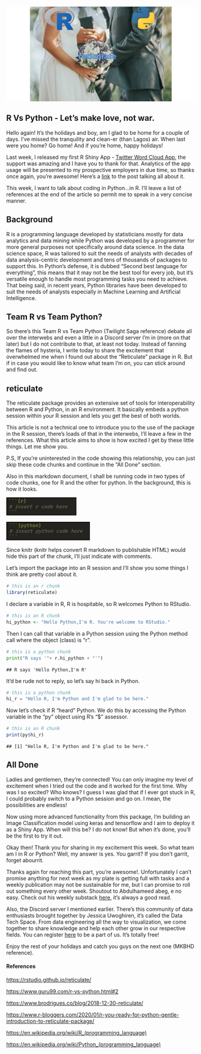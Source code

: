 ![](../plots/reticulate.png)

## R Vs Python - Let’s make love, not war.

Hello again! It’s the holidays and boy, am I glad to be home for a
couple of days. I’ve missed the tranquility and clean-er (than Lagos)
air. When last were you home? Go home! And if you’re home, happy
holidays!

Last week, I released my first R Shiny App - [Twitter Word Cloud
App](https://kolaoba.shinyapps.io/TwitterWordCloud), the support was
amazing and I have you to thank for that. Analytics of the app usage
will be presented to my prospective employers in due time, so thanks
once again, you’re awesome! Here’s a
[link](https://kolaobajuluwa.medium.com/twitter-word-clouds-with-r-part-2-a7e10bb1ed1f)
to the post talking all about it.

This week, I want to talk about coding in Python…in R. I’ll leave a list
of references at the end of the article so permit me to speak in a very
concise manner.

## Background

R is a programming language developed by statisticians mostly for data
analytics and data mining while Python was developed by a programmer for
more general purposes not specifically around data science. In the data
science space, R was tailored to suit the needs of analysts with decades
of data analysis-centric development and tens of thousands of packages
to support this. In Python’s defense, it is dubbed “Second best language
for everything”, this means that it may not be the best tool for every
job, but it’s versatile enough to handle most programming tasks you need
to achieve. That being said, in recent years, Python libraries have been
developed to suit the needs of analysts especially in Machine Learning
and Artificial Intelligence.

## Team R vs Team Python?

So there’s this Team R vs Team Python (Twilight Saga reference) debate
all over the interwebs and even a little in a Discord server I’m in
(more on that later) but I do not contribute to that, at least not
today. Instead of fanning the flames of hysteria, I write today to share
the excitement that overwhelmed me when I found out about the
“Reticulate” package in R. But if in case you would like to know what
team I’m on, you can stick around and find out.

## reticulate

The reticulate package provides an extensive set of tools for
interoperability between R and Python, in an R environment. It basically
embeds a python session within your R session and lets you get the best
of both worlds.

This article is not a technical one to introduce you to the use of the
package in the R session, there’s loads of that in the interwebs, I’ll
leave a few in the references. What this article aims to show is how
excited I get by these little things. Let me show you.

P.S, If you’re uninterested in the code showing this relationship, you
can just skip these code chunks and continue in the “All Done” section.

Also in this markdown document, I shall be running code in two types of
code chunks, one for R and the other for python. In the background, this
is how it looks.

![](../plots/rchunk.PNG)

![](../plots/pythonchunk.PNG)

Since knitr (knitr helps convert R markdown to publishable HTML) would
hide this part of the chunk, I’ll just indicate with comments.

Let’s import the package into an R session and I’ll show you some things
I think are pretty cool about it.

``` r
# this is an r chunk
library(reticulate)
```

I declare a variable in R, R is hospitable, so R welcomes Python to
RStudio.

``` r
# this is an R chunk
hi_python <- "Hello Python,I'm R. You're welcome to RStudio."
```

Then I can call that variable in a Python session using the Python
method call where the object (class) is “r”.

``` python
# this is a python chunk
print("R says '"+ r.hi_python + "'")
```

    ## R says 'Hello Python,I'm R'

It’d be rude not to reply, so let’s say hi back in Python.

``` python
# this is a python chunk
hi_r = "Hello R, I'm Python and I'm glad to be here."
```

Now let’s check if R “heard” Python. We do this by accessing the Python
variable in the “py” object using R’s “$” assessor.

``` r
# this is an R chunk
print(py$hi_r)
```

    ## [1] "Hello R, I'm Python and I'm glad to be here."

## All Done

Ladies and gentlemen, they’re connected! You can only imagine my level
of excitement when I tried out the code and it worked for the first
time. Why was I so excited? Who knows? I guess I was glad that if I ever
got stuck in R, I could probably switch to a Python session and go on. I
mean, the possibilities are endless!

Now using more advanced functionality from this package, I’m building an
Image Classification model using keras and tensorflow and I aim to
deploy it as a Shiny App. When will this be? I do not know! But when
it’s done, you’ll be the first to try it out.

Okay then! Thank you for sharing in my excitement this week. So what
team am I in R or Python? Well, my answer is yes. You garrit? If you
don’t garrit, forget abourrit.

Thanks again for reaching this part, you’re awesome!. Unfortunately I
can’t promise anything for next week as my plate is getting full with
tasks and a weekly publication may not be sustainable for me, but I can
promise to roll out something every other week. Shoutout to Abdulhameed
abeg, e no easy. Check out his weekly substack
[here](https://hameed.substack.com/), it’s always a good read.

Also, the Discord server I mentioned earlier. There’s this community of
data enthusiasts brought together by Jessica Uwoghiren, it’s called the
Data Tech Space. From data engineering all the way to visualization, we
come together to share knowledge and help each other grow in our
respective fields. You can register
[here](https://www.datatechspace.org/register) to be a part of us. It’s
totally free!

Enjoy the rest of your holidays and catch you guys on the next one
(MKBHD reference).

#### References

<https://rstudio.github.io/reticulate/>

<https://www.guru99.com/r-vs-python.html#2>

<https://www.brodrigues.co/blog/2018-12-30-reticulate/>

<https://www.r-bloggers.com/2020/01/r-you-ready-for-python-gentle-introduction-to-reticulate-package/>

<https://en.wikipedia.org/wiki/R_(programming_language)>

<https://en.wikipedia.org/wiki/Python_(programming_language)>
